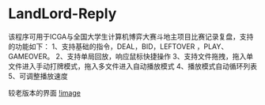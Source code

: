 # LandLord-Reply

该程序可用于ICGA与全国大学生计算机博弈大赛斗地主项目比赛记录复盘，支持的功能如下：
1、支持基础的指令，DEAL，BID，LEFTOVER ，PLAY、GAMEOVER。 
2、支持单局回放，响应鼠标快捷操作 
3、支持文件拖拽，拖入单文件进入手动打牌模式，拖入多文件进入自动播放模式 
4、播放模式自动循环列表 5、可调整播放速度

较老版本的界面
[!image](https://github.com/hitong/LandLord-Reply/blob/master/Resources/demo.png)
